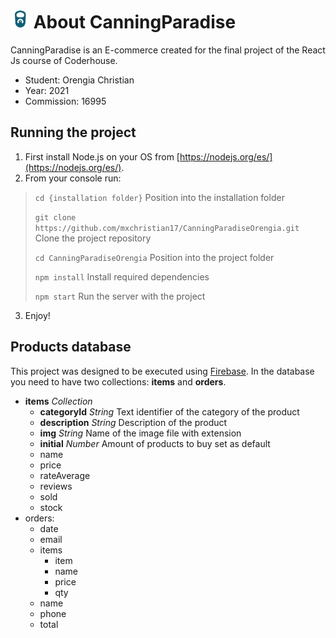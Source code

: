 # <img src="public/logo192.png" width="30" height="30"> About CanningParadise

CanningParadise is an E-commerce created for the final project of the React Js course of Coderhouse.

  - Student: Orengia Christian
  - Year: 2021
  - Commission: 16995

## Running the project

1. First install Node.js on your OS from [https://nodejs.org/es/](https://nodejs.org/es/).
2. From your console run:

> `cd {installation folder}` Position into the installation folder
>
> `git clone https://github.com/mxchristian17/CanningParadiseOrengia.git` Clone the project repository
>
> `cd CanningParadiseOrengia` Position into the project folder
>
> `npm install` Install required dependencies
>
> `npm start` Run the server with the project
    
3. Enjoy!

## Products database

This project was designed to be executed using [Firebase](https://firebase.google.com/). In the database you need to have two collections: **items** and **orders**.
  - **items** *Collection*
    - **categoryId** *String* Text identifier of the category of the product
    - **description** *String* Description of the product
    - **img** *String* Name of the image file with extension
    - **initial** *Number* Amount of products to buy set as default
    - name
    - price
    - rateAverage
    - reviews
    - sold
    - stock
  - orders:
    - date
    - email
    - items
      - item
      - name
      - price
      - qty
    - name
    - phone
    - total
